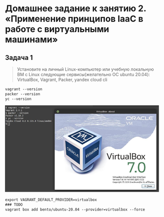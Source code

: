 # Домашнее задание к занятию 2. «Применение принципов IaaC в работе с виртуальными машинами»



## Задача 1


> Установите на личный Linux-компьютер или учебную локальную ВМ с Linux следующие сервисы(желательно ОС ubuntu 20.04): VirtualBox, Vagrant, Packer, уandex cloud cli

```shell
vagrant --version
packer --version
yc --version
```

![Результат](files/virtd-02-1.jpg "Результат")

```shell
export VAGRANT_DEFAULT_PROVIDER=virtualbox
### TODO
vagrant box add bento/ubuntu-20.04 --provider=virtualbox --force
```
